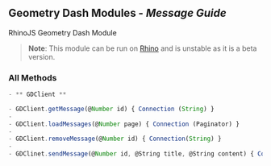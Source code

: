 ## Geometry Dash Modules - _Message Guide_
RhinoJS Geometry Dash Module
> **Note**: This module can be run on [Rhino](https://developer.mozilla.org/ko/docs/Rhino) and is unstable as it is a beta version.

### All Methods
```javascript
- ** GDClient **

- GDClient.getMessage(@Number id) { Connection (String) }
-
- GDClient.loadMessages(@Number page) { Connection (Paginator) }
-
- GDClient.removeMessage(@Number id) { Connection(String) }
-
- GDClinet.sendMessage(@Number id, @String title, @String content) { Connection(String) }
```
